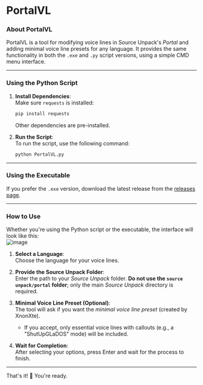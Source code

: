 # PortalVL  

### About PortalVL  
PortalVL is a tool for modifying voice lines in Source Unpack's *Portal* and adding minimal voice line presets for any language. It provides the same functionality in both the `.exe` and `.py` script versions, using a simple CMD menu interface.  

---

### Using the Python Script  

1. **Install Dependencies**:  
   Make sure `requests` is installed:  
   ```bash  
   pip install requests  
   ```  
   Other dependencies are pre-installed.  

2. **Run the Script**:  
   To run the script, use the following command:  
   ```bash  
   python PortalVL.py  
   ```  

---

### Using the Executable  

If you prefer the `.exe` version, download the latest release from the [releases page](https://github.com/C0dezin/PortalVL/releases).  

---

### How to Use  

Whether you're using the Python script or the executable, the interface will look like this:  
![image](https://github.com/user-attachments/assets/265aa4d4-4e88-40b4-85c1-81abc809c5c8)  

1. **Select a Language**:  
   Choose the language for your voice lines.  

2. **Provide the Source Unpack Folder**:  
   Enter the path to your *Source Unpack* folder. **Do not use the `source unpack/portal` folder**; only the main *Source Unpack* directory is required.  

3. **Minimal Voice Line Preset (Optional)**:  
   The tool will ask if you want the *minimal voice line preset* (created by XnonXte).  
   - If you accept, only essential voice lines with callouts (e.g., a "ShutUpGLaDOS" mode) will be included.  

4. **Wait for Completion**:  
   After selecting your options, press Enter and wait for the process to finish.  

---

That's it! 🎉 You're ready.
